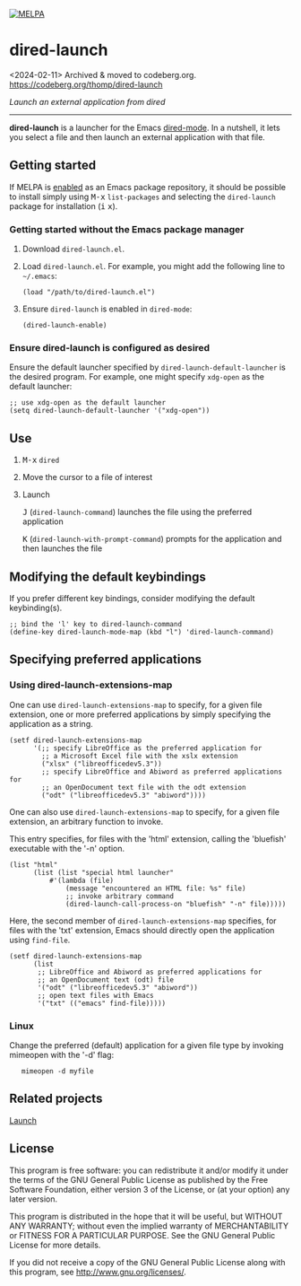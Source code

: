 [![MELPA](https://melpa.org/packages/dired-launch-badge.svg)](https://melpa.org/#/dired-launch)

# dired-launch

<2024-02-11> Archived & moved to codeberg.org. https://codeberg.org/thomp/dired-launch

*Launch an external application from dired*

---

**dired-launch** is a launcher for the Emacs [dired-mode](https://www.emacswiki.org/emacs/DiredMode). In a nutshell, it lets you select a file and then launch an external application with that file.

## Getting started

If MELPA is [enabled](https://melpa.org/#/getting-started) as an Emacs package repository, it should be possible to install simply using <kbd>M-x</kbd> `list-packages` and selecting the `dired-launch` package for installation (<kbd>i</kbd> <kbd>x</kbd>).

### Getting started without the Emacs package manager

1. Download `dired-launch.el`.

2. Load `dired-launch.el`. For example, you might add the following line to `~/.emacs`:

    `(load "/path/to/dired-launch.el")`

3. Ensure `dired-launch` is enabled in `dired-mode`:

    `(dired-launch-enable)`

### Ensure dired-launch is configured as desired

Ensure the default launcher specified by `dired-launch-default-launcher` is the desired program. For example, one might specify `xdg-open` as the default launcher:

    ;; use xdg-open as the default launcher
	(setq dired-launch-default-launcher '("xdg-open"))

## Use

1. <kbd>M-x</kbd> `dired`

2. Move the cursor to a file of interest

3. Launch 

    <kbd>J</kbd> (`dired-launch-command`) launches the file using the preferred application 

	<kbd>K</kbd> (`dired-launch-with-prompt-command`) prompts for the application and then launches the file
	

## Modifying the default keybindings

If you prefer different key bindings, consider modifying the default keybinding(s).

```
;; bind the 'l' key to dired-launch-command
(define-key dired-launch-mode-map (kbd "l") 'dired-launch-command)
```

## Specifying preferred applications

### Using dired-launch-extensions-map

One can use `dired-launch-extensions-map` to specify, for a given file extension, one or more preferred applications by simply specifying the application as a string.

```
(setf dired-launch-extensions-map
      '(;; specify LibreOffice as the preferred application for
        ;; a Microsoft Excel file with the xslx extension
        ("xlsx" ("libreofficedev5.3"))
        ;; specify LibreOffice and Abiword as preferred applications for
        ;; an OpenDocument text file with the odt extension
        ("odt" ("libreofficedev5.3" "abiword"))))
```

One can also use `dired-launch-extensions-map` to specify, for a given file extension, an arbitrary function to invoke.

This entry specifies, for files with the 'html' extension, calling the 'bluefish' executable with the '-n' option.

```
(list "html"
      (list (list "special html launcher"
		  #'(lambda (file)
		      (message "encountered an HTML file: %s" file)
		      ;; invoke arbitrary command
		      (dired-launch-call-process-on "bluefish" "-n" file)))))
```

Here, the second member of `dired-launch-extensions-map` specifies, for files with the 'txt' extension, Emacs should directly open the application using `find-file`.

```
(setf dired-launch-extensions-map 
      (list
       ;; LibreOffice and Abiword as preferred applications for
       ;; an OpenDocument text (odt) file
       '("odt" ("libreofficedev5.3" "abiword"))
       ;; open text files with Emacs
       '("txt" (("emacs" find-file)))))
```

### Linux

Change the preferred (default) application for a given file type by invoking mimeopen with the '-d' flag:

       mimeopen -d myfile

## Related projects

[Launch](https://github.com/sfllaw/emacs-launch)

## License

This program is free software: you can redistribute it and/or modify it under the terms of the GNU General Public License as published by the Free Software Foundation, either version 3 of the License, or (at your option) any later version.

This program is distributed in the hope that it will be useful, but WITHOUT ANY WARRANTY; without even the implied warranty of MERCHANTABILITY or FITNESS FOR A PARTICULAR PURPOSE. See the GNU General Public License for more details.

If you did not receive a copy of the GNU General Public License along with this program, see http://www.gnu.org/licenses/.
